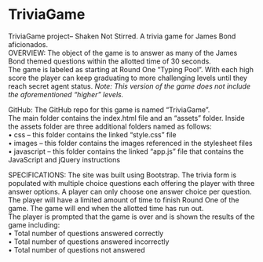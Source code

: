 # TriviaGame

TriviaGame project–
Shaken Not Stirred. A trivia game for James Bond aficionados.
<br />
OVERVIEW:
The object of the game is to answer as many of the James Bond themed questions within the allotted time of 30 seconds. 
<br />
The game is labeled as starting at Round One “Typing Pool”. With each high score the player can keep graduating to more challenging levels until they reach secret agent status. <em> Note: This version of the game does not include the aforementioned “higher” levels.</em>


GitHub:
The GitHub repo for this game is named “TriviaGame”.
<br />
The main folder contains the index.html file and an “assets” folder. Inside the assets folder are three additional folders named as follows:
<br />
• css – this folder contains the linked “style.css” file
<br />
• images – this folder contains the images referenced in the stylesheet files
<br />
• javascript – this folder contains the linked “app.js” file that contains the JavaScript and jQuery instructions


SPECIFICATIONS:
The site was built using Bootstrap. The trivia form is populated with multiple choice questions each offering the player with three answer options. A player can only choose one answer choice per question.
<br />
The player will have a limited amount of time to finish Round One of the game. The game will end when the allotted time has run out.
<br />
The player is prompted that the game is over and is shown the results of the game including:
<br />
• Total number of questions answered correctly
<br />
• Total number of questions answered incorrectly
<br />
• Total number of questions not answered
